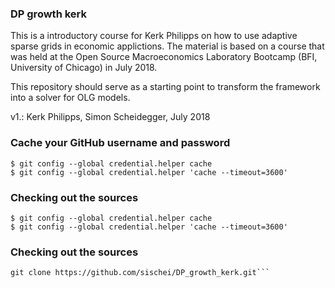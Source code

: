 ### DP growth kerk

This is a introductory course for Kerk Philipps on how to use adaptive sparse grids in economic applictions.
The material is based on a course that was held at the 
Open Source Macroeconomics Laboratory Bootcamp (BFI, University of Chicago) in July 2018.

This repository should serve as a starting point to transform the framework into 
a solver for OLG models.

v1.: Kerk Philipps, Simon Scheidegger, July 2018


### Cache your GitHub username and password

```
$ git config --global credential.helper cache
$ git config --global credential.helper 'cache --timeout=3600'
```

### Checking out the sources
```
$ git config --global credential.helper cache
$ git config --global credential.helper 'cache --timeout=3600'
```

### Checking out the sources

```
git clone https://github.com/sischei/DP_growth_kerk.git```
```

